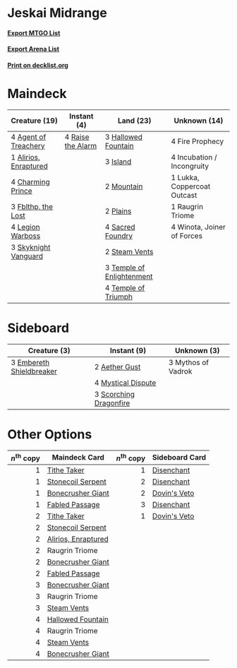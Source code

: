 # Jeskai Midrange

#### [Export MTGO List](../collection/Jeskai%20Midrange/Jeskai%20Midrange.txt)
#### [Export Arena List](../collection/Jeskai%20Midrange/Jeskai%20Midrange_arena.txt)
#### [Print on decklist.org](http://decklist.org/?deckmain=4%09Agent%20of%20Treachery%0A1%09Alirios,%20Enraptured%0A4%09Charming%20Prince%0A3%09Fblthp,%20the%20Lost%0A4%09Fire%20Prophecy%0A3%09Hallowed%20Fountain%0A4%09Incubation%20/%20Incongruity%0A3%09Island%0A4%09Legion%20Warboss%0A1%09Lukka,%20Coppercoat%20Outcast%0A2%09Mountain%0A2%09Plains%0A4%09Raise%20the%20Alarm%0A1%09Raugrin%20Triome%0A4%09Sacred%20Foundry%0A3%09Skyknight%20Vanguard%0A2%09Steam%20Vents%0A3%09Temple%20of%20Enlightenment%0A4%09Temple%20of%20Triumph%0A4%09Winota,%20Joiner%20of%20Forces&deckside=2%09Aether%20Gust%0A3%09Embereth%20Shieldbreaker%0A4%09Mystical%20Dispute%0A3%09Mythos%20of%20Vadrok%0A3%09Scorching%20Dragonfire)
# Maindeck

|                                         Creature (19)                                          |                                        Instant (4)                                         |                                             Land (23)                                              |       Unknown (14)        |
|------------------------------------------------------------------------------------------------|--------------------------------------------------------------------------------------------|----------------------------------------------------------------------------------------------------|---------------------------|
|4 [Agent of Treachery](http://gatherer.wizards.com/Pages/Card/Details.aspx?multiverseid=466797) |4 [Raise the Alarm](http://gatherer.wizards.com/Pages/Card/Details.aspx?multiverseid=416853)|3 [Hallowed Fountain](http://gatherer.wizards.com/Pages/Card/Details.aspx?multiverseid=97071)       |4 Fire Prophecy            |
|1 [Alirios, Enraptured](http://gatherer.wizards.com/Pages/Card/Details.aspx?multiverseid=476293)|                                                                                            |3 [Island](http://gatherer.wizards.com/Pages/Card/Details.aspx?multiverseid=439857)                 |4 Incubation / Incongruity |
|4 [Charming Prince](http://gatherer.wizards.com/Pages/Card/Details.aspx?multiverseid=472970)    |                                                                                            |2 [Mountain](http://gatherer.wizards.com/Pages/Card/Details.aspx?multiverseid=439859)               |1 Lukka, Coppercoat Outcast|
|3 [Fblthp, the Lost](http://gatherer.wizards.com/Pages/Card/Details.aspx?multiverseid=460977)   |                                                                                            |2 [Plains](http://gatherer.wizards.com/Pages/Card/Details.aspx?multiverseid=439856)                 |1 Raugrin Triome           |
|4 [Legion Warboss](http://gatherer.wizards.com/Pages/Card/Details.aspx?multiverseid=452859)     |                                                                                            |4 [Sacred Foundry](http://gatherer.wizards.com/Pages/Card/Details.aspx?multiverseid=405106)         |4 Winota, Joiner of Forces |
|3 [Skyknight Vanguard](http://gatherer.wizards.com/Pages/Card/Details.aspx?multiverseid=466972) |                                                                                            |2 [Steam Vents](http://gatherer.wizards.com/Pages/Card/Details.aspx?multiverseid=405109)            |                           |
|                                                                                                |                                                                                            |3 [Temple of Enlightenment](http://gatherer.wizards.com/Pages/Card/Details.aspx?multiverseid=378535)|                           |
|                                                                                                |                                                                                            |4 [Temple of Triumph](http://gatherer.wizards.com/Pages/Card/Details.aspx?multiverseid=373560)      |                           |


# Sideboard

|                                           Creature (3)                                            |                                           Instant (9)                                           |   Unknown (3)    |
|---------------------------------------------------------------------------------------------------|-------------------------------------------------------------------------------------------------|------------------|
|3 [Embereth Shieldbreaker](http://gatherer.wizards.com/Pages/Card/Details.aspx?multiverseid=473084)|2 [Aether Gust](http://gatherer.wizards.com/Pages/Card/Details.aspx?multiverseid=466796)         |3 Mythos of Vadrok|
|                                                                                                   |4 [Mystical Dispute](http://gatherer.wizards.com/Pages/Card/Details.aspx?multiverseid=473020)    |                  |
|                                                                                                   |3 [Scorching Dragonfire](http://gatherer.wizards.com/Pages/Card/Details.aspx?multiverseid=473101)|                  |


# Other Options

|*n*<sup>th</sup> copy|                                        Maindeck Card                                         |*n*<sup>th</sup> copy|                                    Sideboard Card                                     |
|--------------------:|----------------------------------------------------------------------------------------------|--------------------:|---------------------------------------------------------------------------------------|
|                    1|[Tithe Taker](http://gatherer.wizards.com/Pages/Card/Details.aspx?multiverseid=457171)        |                    1|[Disenchant](http://gatherer.wizards.com/Pages/Card/Details.aspx?multiverseid=847)     |
|                    1|[Stonecoil Serpent](http://gatherer.wizards.com/Pages/Card/Details.aspx?multiverseid=473197)  |                    2|[Disenchant](http://gatherer.wizards.com/Pages/Card/Details.aspx?multiverseid=847)     |
|                    1|[Bonecrusher Giant](http://gatherer.wizards.com/Pages/Card/Details.aspx?multiverseid=473077)  |                    2|[Dovin's Veto](http://gatherer.wizards.com/Pages/Card/Details.aspx?multiverseid=461120)|
|                    1|[Fabled Passage](http://gatherer.wizards.com/Pages/Card/Details.aspx?multiverseid=473206)     |                    3|[Disenchant](http://gatherer.wizards.com/Pages/Card/Details.aspx?multiverseid=847)     |
|                    2|[Tithe Taker](http://gatherer.wizards.com/Pages/Card/Details.aspx?multiverseid=457171)        |                    1|[Dovin's Veto](http://gatherer.wizards.com/Pages/Card/Details.aspx?multiverseid=461120)|
|                    2|[Stonecoil Serpent](http://gatherer.wizards.com/Pages/Card/Details.aspx?multiverseid=473197)  |                     |                                                                                       |
|                    2|[Alirios, Enraptured](http://gatherer.wizards.com/Pages/Card/Details.aspx?multiverseid=476293)|                     |                                                                                       |
|                    2|Raugrin Triome                                                                                |                     |                                                                                       |
|                    2|[Bonecrusher Giant](http://gatherer.wizards.com/Pages/Card/Details.aspx?multiverseid=473077)  |                     |                                                                                       |
|                    2|[Fabled Passage](http://gatherer.wizards.com/Pages/Card/Details.aspx?multiverseid=473206)     |                     |                                                                                       |
|                    3|[Bonecrusher Giant](http://gatherer.wizards.com/Pages/Card/Details.aspx?multiverseid=473077)  |                     |                                                                                       |
|                    3|Raugrin Triome                                                                                |                     |                                                                                       |
|                    3|[Steam Vents](http://gatherer.wizards.com/Pages/Card/Details.aspx?multiverseid=405109)        |                     |                                                                                       |
|                    4|[Hallowed Fountain](http://gatherer.wizards.com/Pages/Card/Details.aspx?multiverseid=97071)   |                     |                                                                                       |
|                    4|Raugrin Triome                                                                                |                     |                                                                                       |
|                    4|[Steam Vents](http://gatherer.wizards.com/Pages/Card/Details.aspx?multiverseid=405109)        |                     |                                                                                       |
|                    4|[Bonecrusher Giant](http://gatherer.wizards.com/Pages/Card/Details.aspx?multiverseid=473077)  |                     |                                                                                       |

